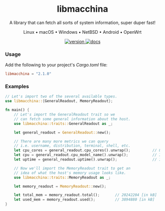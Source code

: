 <div align="center">
<h1>libmacchina</h1>

A library that can fetch all sorts of system information, super duper fast!

Linux • macOS • Windows • NetBSD • Android • OpenWrt

<a href="https://crates.io/crates/libmacchina">
    <img src="https://img.shields.io/crates/v/libmacchina" alt="version" />
</a>

<a href="https://docs.rs/crate/libmacchina/">
    <img src="https://docs.rs/libmacchina/badge.svg" alt="docs" />
</a>

</div>

### Usage

Add the following to your project's _Cargo.toml_ file:

```toml
libmacchina = "2.1.0"
```

### Examples

```rust
// Let's import two of the several available types.
use libmacchina::{GeneralReadout, MemoryReadout};

fn main() {
    // Let's import the GeneralReadout trait so we
    // can fetch some general information about the host.
    use libmacchina::traits::GeneralReadout as _;

    let general_readout = GeneralReadout::new();

    // There are many more metrics we can query
    // i.e. username, distribution, terminal, shell, etc.
    let cpu_cores = general_readout.cpu_cores().unwrap();          // 8 [logical cores]
    let cpu = general_readout.cpu_model_name().unwrap();           // Intel(R) Core(TM) i5-8265U CPU @ 1.60GHz
    let uptime = general_readout.uptime().unwrap();                // 1500 [in seconds]

    // Now we'll import the MemoryReadout trait to get an
    // idea of what the host's memory usage looks like.
    use libmacchina::traits::MemoryReadout as _;

    let memory_readout = MemoryReadout::new();

    let total_mem = memory_readout.total();       // 20242204 [in kB]
    let used_mem = memory_readout.used();         // 3894880 [in kB]
}

```
